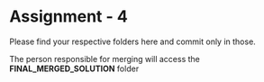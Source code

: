 # Assignment - 4

Please find your respective folders here and commit only in those.

The person responsible for merging will access the **FINAL_MERGED_SOLUTION** folder

